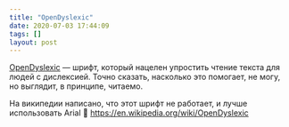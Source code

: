 ```yaml
---
title: "OpenDyslexic"
date: 2020-07-03 17:44:09
tags: []
layout: post
---
```


[OpenDyslexic](https://opendyslexic.org/) — шрифт, который нацелен упростить чтение текста для людей с дислексией. Точно сказать, насколько это помогает, не могу, но выглядит, в принципе, читаемо.

На википедии написано, что этот шрифт не работает, и лучше использовать Arial 🤔
<https://en.wikipedia.org/wiki/OpenDyslexic>

